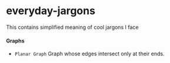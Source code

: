 # everyday-jargons
This contains simplified meaning of cool jargons I face



#### Graphs

* `Planar Graph` Graph whose edges intersect only at their ends. 

